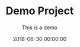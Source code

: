 ---
title: 'Demo Project'
subtitle: 'This is a demo'
date: 2018-06-30 00:00:00
description: This page is a demo that shows everything you can do inside portfolio and blog posts.
featured_image: '/images/demo/demo-square.jpg'
layout: redirected
sitemap: false
redirect_to: https://dbatools.io/tag/dbachecks
permalink: /project/demo-project
---